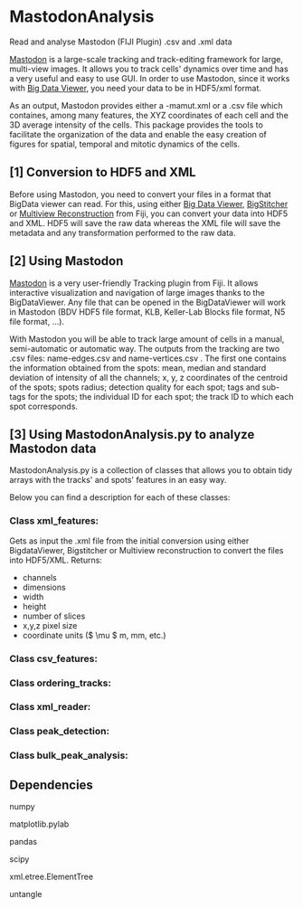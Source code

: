 # MastodonAnalysis
Read and analyse Mastodon (FIJI Plugin) .csv and .xml data

[Mastodon](https://github.com/fiji/TrackMate3) is a large-scale tracking and track-editing framework for large, multi-view images. It allows you to track cells' dynamics over time and has a very useful and easy to use GUI. In order to use Mastodon, since it works with [Big Data Viewer](https://github.com/bigdataviewer), you need your data to be in HDF5/xml format. 

As an output, Mastodon provides either a -mamut.xml or a .csv file which containes, among many features, the XYZ coordinates of each cell and the 3D average intensity of the cells. This package provides the  tools to facilitate the organization of the data and enable the easy creation of figures for spatial, temporal and mitotic dynamics of the cells. 

## [1] Conversion to HDF5 and XML
Before using Mastodon, you need to convert your files in a format that BigData viewer can read. For this, using either [Big Data Viewer](https://github.com/bigdataviewer), [BigStitcher](https://imagej.net/BigStitcher) or [Multiview Reconstruction](https://imagej.net/Multiview-Reconstruction) from Fiji, you can convert your data into HDF5 and XML. HDF5 will save the raw data whereas the XML file will save the metadata and any transformation performed to the raw data. 

## [2] Using Mastodon
[Mastodon](https://github.com/fiji/TrackMate3) is a very user-friendly Tracking plugin from Fiji. It allows interactive visualization and navigation of large images thanks to the BigDataViewer. Any file that can be opened in the BigDataViewer will work in Mastodon (BDV HDF5 file format, KLB, Keller-Lab Blocks file format, N5 file format, ...). 

With Mastodon you will be able to track large amount of cells in a manual, semi-automatic or automatic way. The outputs from the tracking are two .csv files: name-edges.csv and name-vertices.csv . The first one contains the information obtained from the spots: mean, median and standard deviation of intensity of all the channels; x, y, z coordinates of the centroid of the spots; spots radius; detection quality for each spot; tags and sub-tags for the spots; the individual ID for each spot; the track ID to which each spot corresponds. 

## [3] Using MastodonAnalysis.py to analyze Mastodon data
MastodonAnalysis.py is a collection of classes that allows you to obtain tidy arrays with the tracks' and spots' features in an easy way. 

Below you can find a description for each of these classes:

### Class xml_features:
Gets as input the .xml file from the initial conversion using either BigdataViewer, Bigstitcher or Multiview reconstruction to convert the files into HDF5/XML. 
Returns:
- channels
- dimensions
- width
- height
- number of slices
- x,y,z pixel size
- coordinate units ($ \mu $ m, mm, etc.)

### Class csv_features:

### Class ordering_tracks:

### Class xml_reader:

### Class peak_detection:

### Class bulk_peak_analysis:

## Dependencies
numpy 

matplotlib.pylab

pandas

scipy

xml.etree.ElementTree

untangle



